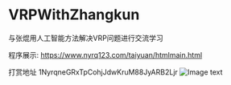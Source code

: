 # VRPWithZhangkun
与张焜用人工智能方法解决VRP问题进行交流学习

程序展示:
https://www.nyrq123.com/taiyuan/htmlmain.html

打赏地址
1NyrqneGRxTpCohjJdwKruM88JyARB2Ljr
![Image text](https://www.nyrq123.com/img/1NyrqneGRxTpCohjJdwKruM88JyARB2Ljr_qrCode.png)


